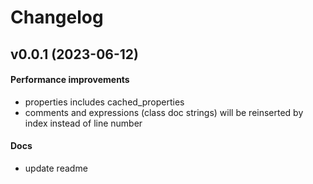 # Changelog

## v0.0.1 (2023-06-12)

#### Performance improvements

* properties includes cached_properties
* comments and expressions (class doc strings) will be reinserted by index instead of line number

#### Docs

* update readme


